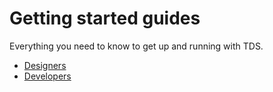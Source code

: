 # Getting started guides

Everything you need to know to get up and running with TDS.

* [Designers](designers.md)
* [Developers](developers.md)
